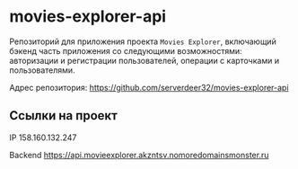 # movies-explorer-api

Репозиторий для приложения проекта `Movies Explorer`, включающий бэкенд часть приложения со следующими возможностями: авторизации и регистрации пользователей, операции с карточками и пользователями.  
  
Адрес репозитория: https://github.com/serverdeer32/movies-explorer-api

## Ссылки на проект

IP 158.160.132.247

Backend https://api.movieexplorer.akzntsv.nomoredomainsmonster.ru
